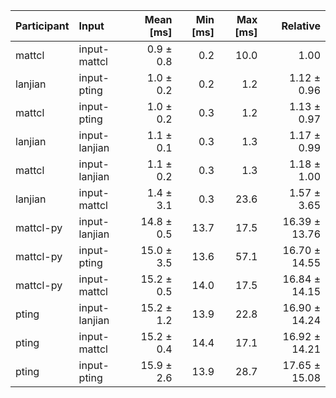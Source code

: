 | Participant | Input | Mean [ms] | Min [ms] | Max [ms] | Relative |
|:---|:---|---:|---:|---:|---:|
| mattcl | input-mattcl | 0.9 ± 0.8 | 0.2 | 10.0 | 1.00 |
| lanjian | input-pting | 1.0 ± 0.2 | 0.2 | 1.2 | 1.12 ± 0.96 |
| mattcl | input-pting | 1.0 ± 0.2 | 0.3 | 1.2 | 1.13 ± 0.97 |
| lanjian | input-lanjian | 1.1 ± 0.1 | 0.3 | 1.3 | 1.17 ± 0.99 |
| mattcl | input-lanjian | 1.1 ± 0.2 | 0.3 | 1.3 | 1.18 ± 1.00 |
| lanjian | input-mattcl | 1.4 ± 3.1 | 0.3 | 23.6 | 1.57 ± 3.65 |
| mattcl-py | input-lanjian | 14.8 ± 0.5 | 13.7 | 17.5 | 16.39 ± 13.76 |
| mattcl-py | input-pting | 15.0 ± 3.5 | 13.6 | 57.1 | 16.70 ± 14.55 |
| mattcl-py | input-mattcl | 15.2 ± 0.5 | 14.0 | 17.5 | 16.84 ± 14.15 |
| pting | input-lanjian | 15.2 ± 1.2 | 13.9 | 22.8 | 16.90 ± 14.24 |
| pting | input-mattcl | 15.2 ± 0.4 | 14.4 | 17.1 | 16.92 ± 14.21 |
| pting | input-pting | 15.9 ± 2.6 | 13.9 | 28.7 | 17.65 ± 15.08 |

